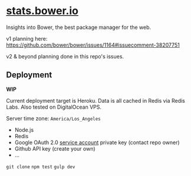 [stats.bower.io](http://stats.bower.io)
===

Insights into Bower, the best package manager for the web.

v1 planning here:
https://github.com/bower/bower/issues/1164#issuecomment-38207751

v2 & beyond planning done in this repo's issues.

## Deployment

**WIP**

Current deployment target is Heroku. Data is all cached in Redis via Redis Labs. Also tested on DigitalOcean VPS.

Server time zone: `America/Los_Angeles`

- Node.js
- Redis
- Google OAuth 2.0 [service account](https://developers.google.com/accounts/docs/OAuth2ServiceAccount) private key (contact repo owner)
- Github API key (create your own)
- ...

`git clone`
`npm test`
`gulp dev`
